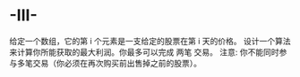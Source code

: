 # -III-
给定一个数组，它的第 i 个元素是一支给定的股票在第 i 天的价格。  设计一个算法来计算你所能获取的最大利润。你最多可以完成 两笔 交易。  注意: 你不能同时参与多笔交易（你必须在再次购买前出售掉之前的股票）。
